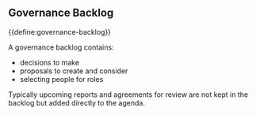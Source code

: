 ## Governance Backlog

{{define:governance-backlog}}

A governance backlog contains:

-   decisions to make
-   proposals to create and consider
-   selecting people for roles

Typically upcoming reports and agreements for review are not kept in the backlog but added directly to the agenda.

